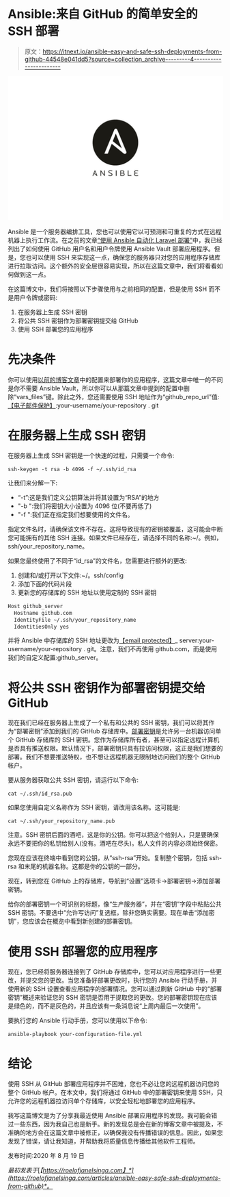 # Ansible:来自 GitHub 的简单安全的 SSH 部署

> 原文：<https://itnext.io/ansible-easy-and-safe-ssh-deployments-from-github-44548e041dd5?source=collection_archive---------4----------------------->

![](img/0a9c642ec9b5dee43516504b435d22da.png)

Ansible 是一个服务器编排工具，您也可以使用它以可预测和可重复的方式在远程机器上执行工作流。在之前的文章[“使用 Ansible 自动化 Laravel 部署”](https://roelofjanelsinga.com/articles/automating-laravel-deployment-using-ansible)中，我已经列出了如何使用 GitHub 用户名和用户令牌使用 Ansible Vault 部署应用程序。但是，您也可以使用 SSH 来实现这一点，确保您的服务器只对您的应用程序存储库进行拉取访问。这个额外的安全层很容易实现，所以在这篇文章中，我们将看看如何做到这一点。

在这篇博文中，我们将按照以下步骤使用与之前相同的配置，但是使用 SSH 而不是用户令牌或密码:

1.  在服务器上生成 SSH 密钥
2.  将公共 SSH 密钥作为部署密钥提交给 GitHub
3.  使用 SSH 部署您的应用程序

# 先决条件

你可以使用[以前的博客文章](https://roelofjanelsinga.com/articles/automating-laravel-deployment-using-ansible)中的配置来部署你的应用程序，这篇文章中唯一的不同是你不需要 Ansible Vault，所以你可以从那篇文章中提到的配置中删除“vars_files”键。除此之外，您还需要使用 SSH 地址作为“github_repo_url”值:[【电子邮件保护】](https://roelofjanelsinga.com/cdn-cgi/l/email-protection):your-username/your-repository . git

# 在服务器上生成 SSH 密钥

在服务器上生成 SSH 密钥是一个快速的过程，只需要一个命令:

```
ssh-keygen -t rsa -b 4096 -f ~/.ssh/id_rsa
```

让我们来分解一下:

*   “-t”:这是我们定义公钥算法并将其设置为“RSA”的地方
*   "-b ":我们将密钥大小设置为 4096 位(不要再低了)
*   "-f ":我们正在指定我们想要使用的文件名。

指定文件名时，请确保该文件不存在。这将导致现有的密钥被覆盖，这可能会中断您可能拥有的其他 SSH 连接。如果文件已经存在，请选择不同的名称:~/。例如，ssh/your_repository_name。

如果您最终使用了不同于“id_rsa”的文件名，您需要进行额外的更改:

1.  创建和/或打开以下文件:~/。ssh/config
2.  添加下面的代码片段
3.  更新您的存储库的 SSH 地址以使用定制的 SSH 密钥

```
Host github_server 
  Hostname github.com 
  IdentityFile ~/.ssh/your_repository_name 
  IdentitiesOnly yes
```

并将 Ansible 中存储库的 SSH 地址更改为[【email protected】](https://roelofjanelsinga.com/cdn-cgi/l/email-protection)_ server:your-username/your-repository . git。注意，我们不再使用 github.com，而是使用我们的自定义配置:github_server。

# 将公共 SSH 密钥作为部署密钥提交给 GitHub

现在我们已经在服务器上生成了一个私有和公共的 SSH 密钥，我们可以将其作为“部署密钥”添加到我们的 GitHub 存储库中。[部署密钥](https://developer.github.com/v3/guides/managing-deploy-keys/#deploy-keys)是允许另一台机器访问单个 GitHub 存储库的 SSH 密钥。您作为存储库所有者，甚至可以指定远程计算机是否具有推送权限。默认情况下，部署密钥只具有拉访问权限，这正是我们想要的部署。我们不想要推送特权，也不想让远程机器无限制地访问我们的整个 GitHub 帐户。

要从服务器获取公共 SSH 密钥，请运行以下命令:

```
cat ~/.ssh/id_rsa.pub
```

如果您使用自定义名称作为 SSH 密钥，请改用该名称。这可能是:

```
cat ~/.ssh/your_repository_name.pub
```

注意。SSH 密钥后面的酒吧，这是你的公钥。你可以把这个给别人，只是要确保永远不要把你的私钥给别人(没有。酒吧在尽头)。私人文件的内容必须始终保密。

您现在应该在终端中看到您的公钥，从“ssh-rsa”开始。复制整个密钥，包括 ssh-rsa 和末尾的机器名称。这都是你的公钥的一部分。

现在，转到您在 GitHub 上的存储库，导航到“设置”选项卡->部署密钥->添加部署密钥。

给你的部署密钥一个可识别的标题，像“生产服务器”，并在“密钥”字段中粘贴公共 SSH 密钥。不要选中“允许写访问”复选框，除非您确实需要。现在单击“添加密钥”，您应该会在概览中看到新创建的部署密钥。

# 使用 SSH 部署您的应用程序

现在，您已经将服务器连接到了 GitHub 存储库中，您可以对应用程序进行一些更改，并提交您的更改。当您准备好部署更改时，执行您的 Ansible 行动手册，并使用新的 SSH 设置查看应用程序的部署情况。您可以通过刷新 GitHub 中的“部署密钥”概述来验证您的 SSH 密钥是否用于提取您的更改。您的部署密钥现在应该是绿色的，而不是灰色的，并且应该有一条消息说“上周内最后一次使用”。

要执行您的 Ansible 行动手册，您可以使用以下命令:

```
ansible-playbook your-configuration-file.yml
```

# 结论

使用 SSH 从 GitHub 部署应用程序并不困难，您也不必让您的远程机器访问您的整个 GitHub 帐户。在本文中，我们将通过 GitHub 中的部署密钥来使用 SSH，只允许您的远程机器拉访问单个存储库，以安全轻松地部署您的应用程序。

我写这篇博文是为了分享我最近使用 Ansible 部署应用程序的发现。我可能会错过一些东西，因为我自己也是新手。新的发现总是会在新的博客文章中被提及，不准确的地方会在这篇文章中被修正，以确保我没有传播错误的信息。因此，如果您发现了错误，请让我知道，并帮助我将质量信息传播给其他软件工程师。

发布时间:2020 年 8 月 19 日

*最初发表于*[*【https://roelofjanelsinga.com】*](https://roelofjanelsinga.com/articles/ansible-easy-safe-ssh-deployments-from-github)*。*